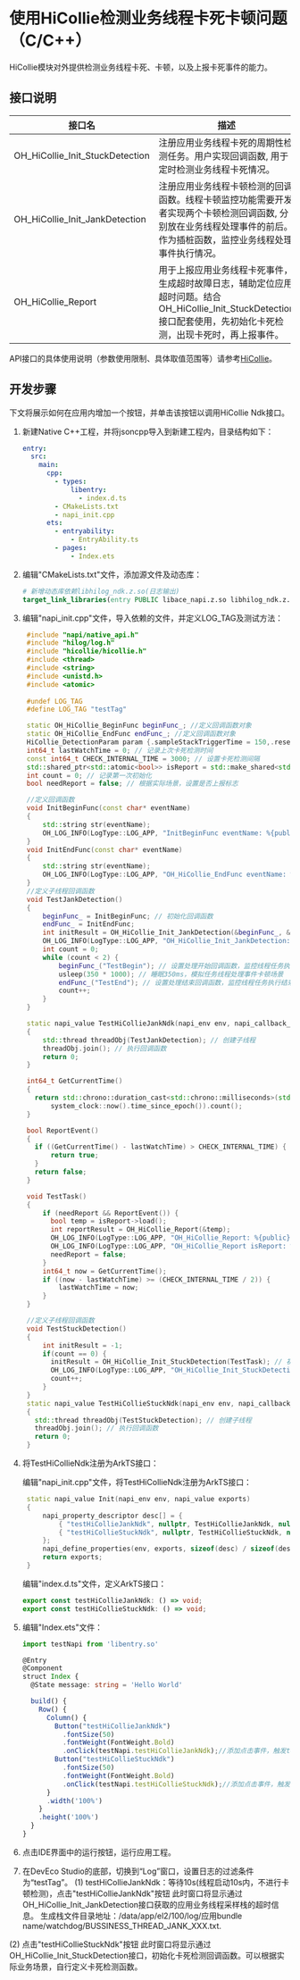 # 使用HiCollie检测业务线程卡死卡顿问题（C/C++）

HiCollie模块对外提供检测业务线程卡死、卡顿，以及上报卡死事件的能力。

## 接口说明
| 接口名                          | 描述                              |
| ------------------------------- | --------------------------------- |
| OH_HiCollie_Init_StuckDetection | 注册应用业务线程卡死的周期性检测任务。用户实现回调函数, 用于定时检测业务线程卡死情况。          |
| OH_HiCollie_Init_JankDetection | 注册应用业务线程卡顿检测的回调函数。线程卡顿监控功能需要开发者实现两个卡顿检测回调函数, 分别放在业务线程处理事件的前后。作为插桩函数，监控业务线程处理事件执行情况。                 |
| OH_HiCollie_Report | 用于上报应用业务线程卡死事件，生成超时故障日志，辅助定位应用超时问题。结合OH_HiCollie_Init_StuckDetection接口配套使用，先初始化卡死检测，出现卡死时，再上报事件。    |


API接口的具体使用说明（参数使用限制、具体取值范围等）请参考[HiCollie](../reference/apis-performance-analysis-kit/_hi_hicollie.md)。

## 开发步骤
下文将展示如何在应用内增加一个按钮，并单击该按钮以调用HiCollie Ndk接口。

1. 新建Native C++工程，并将jsoncpp导入到新建工程内，目录结构如下：

   ```yml
   entry:
     src:
       main:
         cpp:
           - types:
               libentry:
                 - index.d.ts
           - CMakeLists.txt
           - napi_init.cpp
         ets:
           - entryability:
               - EntryAbility.ts
           - pages:
               - Index.ets
   ```

2. 编辑"CMakeLists.txt"文件，添加源文件及动态库：

   ```cmake
   # 新增动态库依赖libhilog_ndk.z.so(日志输出)
   target_link_libraries(entry PUBLIC libace_napi.z.so libhilog_ndk.z.so libohhicollie.so)
   ```

3. 编辑"napi_init.cpp"文件，导入依赖的文件，并定义LOG_TAG及测试方法：

   ```c++
    #include "napi/native_api.h"
    #include "hilog/log.h"
    #include "hicollie/hicollie.h"
    #include <thread>
    #include <string>
    #include <unistd.h>
    #include <atomic>
    
    #undef LOG_TAG
    #define LOG_TAG "testTag"

    static OH_HiCollie_BeginFunc beginFunc_; //定义回调函数对象
    static OH_HiCollie_EndFunc endFunc_; //定义回调函数对象
    HiCollie_DetectionParam param {.sampleStackTriggerTime = 150,.reserved = 0}; //定义结构体
    int64_t lastWatchTime = 0; // 记录上次卡死检测时间
    const int64_t CHECK_INTERNAL_TIME = 3000; // 设置卡死检测间隔
    std::shared_ptr<std::atomic<bool>> isReport = std::make_shared<std::atomic<bool>>(false); // 设置上报卡死事件标志位
    int count = 0; // 记录第一次初始化
    bool needReport = false; // 根据实际场景，设置是否上报标志

    //定义回调函数
    void InitBeginFunc(const char* eventName)
    {
        std::string str(eventName);
        OH_LOG_INFO(LogType::LOG_APP, "InitBeginFunc eventName: %{public}s", str.c_str());
    }
    void InitEndFunc(const char* eventName)
    {
        std::string str(eventName);
        OH_LOG_INFO(LogType::LOG_APP, "OH_HiCollie_EndFunc eventName: %{public}s", str.c_str());
    }
    //定义子线程回调函数
    void TestJankDetection()
    {
        beginFunc_ = InitBeginFunc; // 初始化回调函数
        endFunc_ = InitEndFunc;
        int initResult = OH_HiCollie_Init_JankDetection(&beginFunc_, &endFunc_, param); // 初始化线程卡顿监控函数
        OH_LOG_INFO(LogType::LOG_APP, "OH_HiCollie_Init_JankDetection: %{public}d", initResult); // 成功结果：0
        int count = 0;
        while (count < 2) {
            beginFunc_("TestBegin"); // 设置处理开始回调函数，监控线程任务执行开始时长
            usleep(350 * 1000); // 睡眠350ms，模拟任务线程处理事件卡顿场景
            endFunc_("TestEnd"); // 设置处理结束回调函数，监控线程任务执行结束时长
            count++;
        }
    }

    static napi_value TestHiCollieJankNdk(napi_env env, napi_callback_info info)
    {
        std::thread threadObj(TestJankDetection); // 创建子线程
        threadObj.join(); // 执行回调函数
        return 0;
    }

    int64_t GetCurrentTime()
    {
      return std::chrono::duration_cast<std::chrono::milliseconds>(std::chrono::
          system_clock::now().time_since_epoch()).count();
    }

    bool ReportEvent()
    {
      if ((GetCurrentTime() - lastWatchTime) > CHECK_INTERNAL_TIME) {
          return true;
      }
      return false;
    }

    void TestTask()
    {
        if (needReport && ReportEvent()) {
          bool temp = isReport->load();
          int reportResult = OH_HiCollie_Report(&temp);
          OH_LOG_INFO(LogType::LOG_APP, "OH_HiCollie_Report: %{public}d", reportResult); // 成功结果：0
          OH_LOG_INFO(LogType::LOG_APP, "OH_HiCollie_Report isReport: %{public}d", temp);
          needReport = false;
        }
        int64_t now = GetCurrentTime();
        if ((now - lastWatchTime) >= (CHECK_INTERNAL_TIME / 2)) {
            lastWatchTime = now;
        }
    }

    //定义子线程回调函数
    void TestStuckDetection()
    {
        int initResult = -1;
        if(count == 0) {
          initResult = OH_HiCollie_Init_StuckDetection(TestTask); // 初始化线程卡死监控函数
          OH_LOG_INFO(LogType::LOG_APP, "OH_HiCollie_Init_StuckDetection: %{public}d", initResult); // 成功结果：0
          count++;
        }
    }
    static napi_value TestHiCollieStuckNdk(napi_env env, napi_callback_info info)
    {
      std::thread threadObj(TestStuckDetection); // 创建子线程
      threadObj.join(); // 执行回调函数
      return 0;
    }
   ```

4. 将TestHiCollieNdk注册为ArkTS接口：

   编辑"napi_init.cpp"文件，将TestHiCollieNdk注册为ArkTS接口：

   ```c++
    static napi_value Init(napi_env env, napi_value exports)
    {
        napi_property_descriptor desc[] = {
            { "testHiCollieJankNdk", nullptr, TestHiCollieJankNdk, nullptr, nullptr, nullptr, napi_default, nullptr },
            { "testHiCollieStuckNdk", nullptr, TestHiCollieStuckNdk, nullptr, nullptr, nullptr, napi_default, nullptr }};
        };
        napi_define_properties(env, exports, sizeof(desc) / sizeof(desc[0]), desc);
        return exports;
    }
   ```

   编辑"index.d.ts"文件，定义ArkTS接口：

   ```typescript
   export const testHiCollieJankNdk: () => void;
   export const testHiCollieStuckNdk: () => void;
   ```

5. 编辑"Index.ets"文件：

   ```ts
   import testNapi from 'libentry.so'
   
   @Entry
   @Component
   struct Index {
     @State message: string = 'Hello World'
   
     build() {
       Row() {
         Column() {
           Button("testHiCollieJankNdk")
             .fontSize(50)
             .fontWeight(FontWeight.Bold)
             .onClick(testNapi.testHiCollieJankNdk);//添加点击事件，触发testHiCollieJankNdk方法。
           Button("testHiCollieStuckNdk")
             .fontSize(50)
             .fontWeight(FontWeight.Bold)
             .onClick(testNapi.testHiCollieStuckNdk);//添加点击事件，触发testHiCollieStuckNdk方法。
         }
         .width('100%')
       }
       .height('100%')
     }
   }
   ```

6. 点击IDE界面中的运行按钮，运行应用工程。

7. 在DevEco Studio的底部，切换到“Log”窗口，设置日志的过滤条件为“testTag”。
(1) testHiCollieJankNdk：等待10s(线程启动10s内，不进行卡顿检测)，点击"testHiCollieJankNdk"按钮
  此时窗口将显示通过OH_HiCollie_Init_JankDetection接口获取的应用业务线程采样栈的超时信息。
  生成栈文件目录地址：/data/app/el2/100/log/应用bundle name/watchdog/BUSSINESS_THREAD_JANK_XXX.txt.

(2) 点击"testHiCollieStuckNdk"按钮
  此时窗口将显示通过OH_HiCollie_Init_StuckDetection接口，初始化卡死检测回调函数。可以根据实际业务场景，自行定义卡死检测函数。
